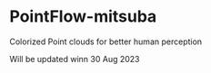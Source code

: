 # PointFlow-mitsuba
Colorized Point clouds for better human perception



Will be updated winn 30 Aug 2023
